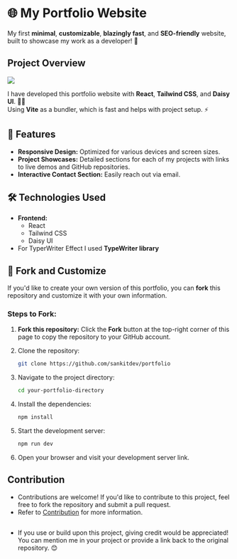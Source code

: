 # 🌐 My Portfolio Website

My first **minimal**, **customizable**, **blazingly fast**, and **SEO-friendly** website, built to showcase my work as a developer! 🚀

## Project Overview

<img src="./mocup.png">

I have developed this portfolio website with **React**, **Tailwind CSS**, and **Daisy UI**. 🎨✨  
Using **Vite** as a bundler, which is fast and helps with project setup. ⚡️

## 🚀 Features

- **Responsive Design:** Optimized for various devices and screen sizes.
- **Project Showcases:** Detailed sections for each of my projects with links to live demos and GitHub repositories.
- **Interactive Contact Section:** Easily reach out via email.

## 🛠️ Technologies Used

- **Frontend:**
  - React
  - Tailwind CSS
  - Daisy UI
- For TyperWriter Effect I used **TypeWriter library**

## 🔧 Fork and Customize

If you'd like to create your own version of this portfolio, you can **fork** this repository and customize it with your own information.

### Steps to Fork:

1. **Fork this repository:**
   Click the **Fork** button at the top-right corner of this page to copy the repository to your GitHub account.
2. Clone the repository:

   ```bash
   git clone https://github.com/sankitdev/portfolio
   ```

3. Navigate to the project directory:

   ```bash
   cd your-portfolio-directory
   ```

4. Install the dependencies:
   ```bash
   npm install
   ```
5. Start the development server:
   ```bash
   npm run dev
   ```
6. Open your browser and visit your development server link.

## Contribution

- Contributions are welcome! If you'd like to contribute to this project, feel free to fork the repository and submit a pull request.
- Refer to [Contribution](./CONTRIBUTING.md) for more information.

##

- If you use or build upon this project, giving credit would be appreciated! You can mention me in your project or provide a link back to the original repository. 😊

